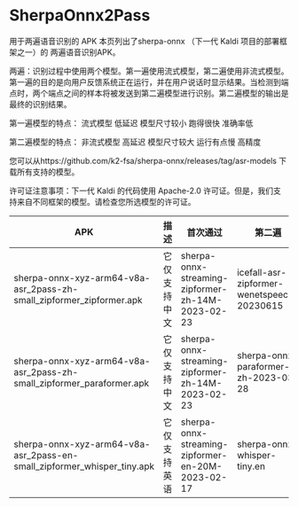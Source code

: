 # SherpaOnnx2Pass
用于两遍语音识别的 APK
本页列出了sherpa-onnx （下一代 Kaldi 项目的部署框架之一）的 两遍语音识别APK。

两遍：识别过程中使用两个模型。第一遍使用流式模型，第二遍使用非流式模型。第一遍的目的是向用户反馈系统正在运行，并在用户说话时显示结果。当检测到端点时，两个端点之间的样本将被发送到第二遍模型进行识别。第二遍模型的输出是最终的识别结果。

第一遍模型的特点：
流式模型
低延迟
模型尺寸较小
跑得很快
准确率低

第二遍模型的特点：
非流式模型
高延迟
模型尺寸较大
运行有点慢
高精度

您可以从https://github.com/k2-fsa/sherpa-onnx/releases/tag/asr-models 下载所有支持的模型。

许可证注意事项：下一代 Kaldi 的代码使用 Apache-2.0 许可证。但是，我们支持来自不同框架的模型。请检查您所选模型的许可证。

|APK|描述|首次通过|第二遍|
|------|------|------|------   |
|sherpa-onnx-xyz-arm64-v8a-asr_2pass-zh-small_zipformer_zipformer.apk|它仅支持中文|sherpa-onnx-streaming-zipformer-zh-14M-2023-02-23|icefall-asr-zipformer-wenetspeech-20230615|
|sherpa-onnx-xyz-arm64-v8a-asr_2pass-zh-small_zipformer_paraformer.apk|它仅支持中文|sherpa-onnx-streaming-zipformer-zh-14M-2023-02-23|sherpa-onnx-paraformer-zh-2023-03-28|
|sherpa-onnx-xyz-arm64-v8a-asr_2pass-en-small_zipformer_whisper_tiny.apk|它仅支持英语|sherpa-onnx-streaming-zipformer-en-20M-2023-02-17|sherpa-onnx-whisper-tiny.en|
